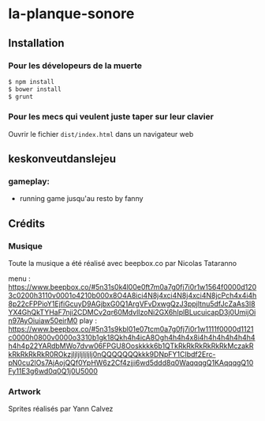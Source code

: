 # la-planque-sonore

## Installation

### Pour les dévelopeurs de la muerte

```bash
$ npm install
$ bower install
$ grunt
```

### Pour les mecs qui veulent juste taper sur leur clavier

Ouvrir le fichier `dist/index.html` dans un navigateur web


## keskonveutdanslejeu

### gameplay:
* running game jusqu'au resto by fanny
    
## Crédits 

### Musique

Toute la musique a été réalisé avec beepbox.co par Nicolas Tataranno

menu : https://www.beepbox.co/#5n31s0k4l00e0ft7m0a7g0fj7i0r1w1564f0000d1203c0200h3110v0001o4210b000x8O4A8ici4N8j4xci4N8j4xci4N8jcPch4x4i4h8p22cFPPioY1EjfiGcuyD9AGjbxG0Q1ArgVFvDxwgQzJ3ppjltnu5dfJcZaAs3l8YX4GhQkTYHaF7nji2CDMCv2qr60MdvlIzoNi2GX6hIplBLucuicapD3j0UmijOin97AyOiuiaw50eirM0
play : https://www.beepbox.co/#5n31s9kbl01e07tcm0a7g0fj7i0r1w1111f0000d1121c0000h0800v0000o3310b1gk18Qkh4h4icA8Ogh4h4h4x8i4h4h4h4h4h4h4h4h4p22YARdbMWo7dvw06FPGU8Ooskkkk6b1QTkRkRkRkRkRkRkMczakRkRkRkRkRkR0ROkzjljljljljljlj0nQQQQQQQkkk9DNpFY1CIbdf2Erc-pN0cu2lOs7AjAojQQf0YpHW6z2Cf4zjji6wd5ddd8q0WaqqqgQ1KAqqqgQ10Fy11E3g6wd0q0Q1j0U5000

### Artwork

Sprites réalisés par Yann Calvez
